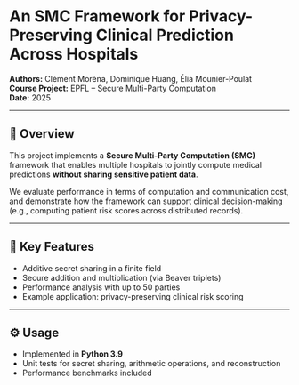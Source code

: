 # An SMC Framework for Privacy-Preserving Clinical Prediction Across Hospitals

**Authors:** Clément Moréna, Dominique Huang, Élia Mounier-Poulat  
**Course Project:** EPFL – Secure Multi-Party Computation  
**Date:** 2025

---

## 📘 Overview
This project implements a **Secure Multi-Party Computation (SMC)** framework that enables multiple hospitals to jointly compute medical predictions **without sharing sensitive patient data**.  

We evaluate performance in terms of computation and communication cost, and demonstrate how the framework can support clinical decision-making (e.g., computing patient risk scores across distributed records).

---

## 🧠 Key Features
- Additive secret sharing in a finite field  
- Secure addition and multiplication (via Beaver triplets)  
- Performance analysis with up to 50 parties  
- Example application: privacy-preserving clinical risk scoring  

---

## ⚙️ Usage
- Implemented in **Python 3.9**  
- Unit tests for secret sharing, arithmetic operations, and reconstruction  
- Performance benchmarks included  


